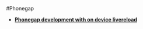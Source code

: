 #Phonegap

* [**Phonegap development with on device livereload**](http://www.hiddentao.com/archives/2014/08/18/phonegap-development-with-on-device-livereload/)

